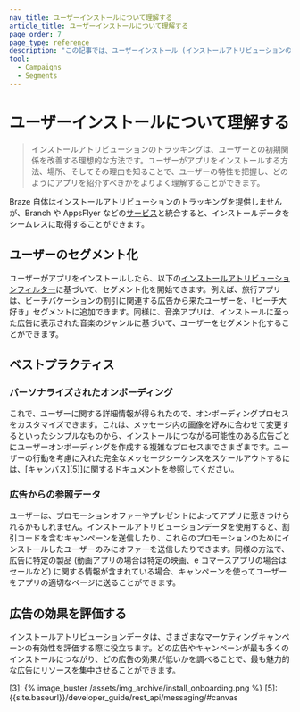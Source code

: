 ```yaml
---
nav_title: ユーザーインストールについて理解する
article_title: ユーザーインストールについて理解する 
page_order: 7
page_type: reference
description: "この記事では、ユーザーインストール (インストールアトリビューションのトラッキング) と、キャンペーン内でこの情報を使用するさまざまな方法について説明します。"
tool:
  - Campaigns
  - Segments
---
```


# ユーザーインストールについて理解する

> インストールアトリビューションのトラッキングは、ユーザーとの初期関係を改善する理想的な方法です。ユーザーがアプリをインストールする方法、場所、そしてその理由を知ることで、ユーザーの特性を把握し、どのようにアプリを紹介すべきかをよりよく理解することができます。 

Braze 自体はインストールアトリビューションのトラッキングを提供しませんが、Branch や AppsFlyer などの[サービス]({{site.baseurl}}/partners/message_orchestration/attribution)と統合すると、インストールデータをシームレスに取得することができます。

## ユーザーのセグメント化

ユーザーがアプリをインストールしたら、以下の[インストールアトリビューションフィルター][2]に基づいて、セグメント化を開始できます。例えば、旅行アプリは、ビーチバケーションの割引に関連する広告から来たユーザーを、「ビーチ大好き」セグメントに追加できます。同様に、音楽アプリは、インストールに至った広告に表示された音楽のジャンルに基づいて、ユーザーをセグメント化することができます。

## ベストプラクティス

### パーソナライズされたオンボーディング

これで、ユーザーに関する詳細情報が得られたので、オンボーディングプロセスをカスタマイズできます。これは、メッセージ内の画像を好みに合わせて変更するといったシンプルなものから、インストールにつながる可能性のある広告ごとにユーザーオンボーディングを作成する複雑なプロセスまでさまざまです。ユーザーの行動を考慮に入れた完全なメッセージシーケンスをスケールアウトするには、\[キャンバス][5]]に関するドキュメントを参照してください。

### 広告からの参照データ

ユーザーは、プロモーションオファーやプレゼントによってアプリに惹きつけられるかもしれません。インストールアトリビューションデータを使用すると、割引コードを含むキャンペーンを送信したり、これらのプロモーションのためにインストールしたユーザーのみにオファーを送信したりできます。同様の方法で、広告に特定の製品 (動画アプリの場合は特定の映画、e コマースアプリの場合はセールなど) に関する情報が含まれている場合、キャンペーンを使ってユーザーをアプリの適切なページに送ることができます。

## 広告の効果を評価する

インストールアトリビューションデータは、さまざまなマーケティングキャンペーンの有効性を評価する際に役立ちます。どの広告やキャンペーンが最も多くのインストールにつながり、どの広告の効果が低いかを調べることで、最も魅力的な広告にリソースを集中させることができます。

[2]: {{site.baseurl}}/user_guide/engagement_tools/segments/segmentation_filters/#install-attribution
[3]: {% image_buster /assets/img_archive/install_onboarding.png %}
[5]: {{site.baseurl}}/developer_guide/rest_api/messaging/#canvas
